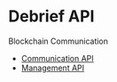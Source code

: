 # Debrief API
Blockchain Communication

- [Communication API](Docs/Debrief_Commuication_API.md)
- [Management API](Docs/Debrief_Management_API.md)
